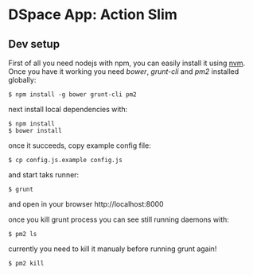 # DSpace App: Action Slim

## Dev setup

First of all you need nodejs with npm, you can easily install it using
[nvm](https://github.com/creationix/nvm). Once you have it working you
need *bower*, *grunt-cli* and *pm2* installed globally:

```shell
$ npm install -g bower grunt-cli pm2
```

next install local dependencies with:
```shell
$ npm install
$ bower install
```

once it succeeds, copy example config file:
```shell
$ cp config.js.example config.js
```

and start taks runner:
```shell
$ grunt
```

and open in your browser http://localhost:8000

once you kill grunt process you can see still running daemons with:
```shell
$ pm2 ls
```
currently you need to kill it manualy before running grunt again!
```shell
$ pm2 kill
```
